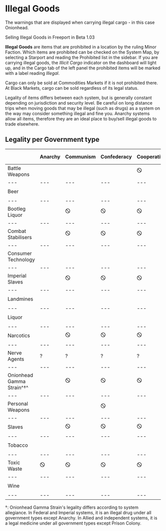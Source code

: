 # Illegal Goods
The warnings that are displayed when carrying illegal cargo - in this case Onionhead.
 		 	 
 	 	 	 		 			 		 		 		 			
Selling Illegal Goods in Freeport in Beta 1.03
 		 	 

**Illegal Goods** are items that are prohibited in a location by the ruling Minor Faction. Which items are prohibited can be checked on the System Map, by selecting a Starport and reading the Prohibited list in the sidebar. If you are carrying illegal goods, the *Illicit Cargo* indicator on the dashboard will light up, and in the Cargo tab of the left panel the prohibited items will be marked with a label reading *Illegal*.

Cargo can only be sold at Commodities Markets if it is not prohibited there. At Black Markets, cargo can be sold regardless of its legal status.

Legality of items differs between each system, but is generally constant depending on jurisdiction and security level. Be careful on long distance trips when moving goods that may be illegal (such as drugs) as a system on the way may consider something illegal and fine you. Anarchy systems allow all items, therefore they are an ideal place to buy/sell illegal goods to trade elsewhere.

## Legality per Government type

|  | Anarchy | Communism | Confederacy | Cooperative | Corporate | Democracy | Dictatorship | Feudal | Patronage | Prison Colony | Theocracy |
| --- | --- | --- | --- | --- | --- | --- | --- | --- | --- | --- | --- |
| Battle Weapons |  |  |  | 🛇 | 🛇 | 🛇 |  | 🛇 | 🛇 | 🛇 | 🛇 |
| --- | --- | --- | --- | --- | --- | --- | --- | --- | --- | --- | --- |
| Beer |  |  |  |  |  |  |  |  |  | 🛇 |  |
| --- | --- | --- | --- | --- | --- | --- | --- | --- | --- | --- | --- |
| Bootleg Liquor |  | 🛇 | 🛇 | 🛇 | 🛇 | 🛇 | 🛇 | 🛇 | 🛇 | 🛇 | 🛇 |
| --- | --- | --- | --- | --- | --- | --- | --- | --- | --- | --- | --- |
| Combat Stabilisers |  | 🛇 | 🛇 | 🛇 | 🛇 | 🛇 |  | 🛇 | 🛇 | 🛇 | 🛇 |
| --- | --- | --- | --- | --- | --- | --- | --- | --- | --- | --- | --- |
| Consumer Technology |  |  |  |  |  |  |  |  |  | 🛇 | 🛇 |
| --- | --- | --- | --- | --- | --- | --- | --- | --- | --- | --- | --- |
| Imperial Slaves |  | 🛇 | 🛇 | 🛇 | 🛇 | 🛇 |  |  |  | 🛇 | 🛇 |
| --- | --- | --- | --- | --- | --- | --- | --- | --- | --- | --- | --- |
| Landmines |  |  |  |  | 🛇 |  |  |  | 🛇 |  |  |
| --- | --- | --- | --- | --- | --- | --- | --- | --- | --- | --- | --- |
| Liquor |  |  |  |  |  |  |  |  |  | 🛇 |  |
| --- | --- | --- | --- | --- | --- | --- | --- | --- | --- | --- | --- |
| Narcotics |  | 🛇 | 🛇 | 🛇 | 🛇 | 🛇 |  | 🛇 | 🛇 | 🛇 | 🛇 |
| --- | --- | --- | --- | --- | --- | --- | --- | --- | --- | --- | --- |
| Nerve Agents | ? | ? | ? | ? | ? | ? | ? | ? | ? | ? | ? |
| --- | --- | --- | --- | --- | --- | --- | --- | --- | --- | --- | --- |
| Onionhead Gamma Strain^†^ |  | 🛇 | 🛇 | 🛇 | 🛇 | 🛇 | 🛇 | 🛇 | 🛇 | 🛇 | 🛇 |
| --- | --- | --- | --- | --- | --- | --- | --- | --- | --- | --- | --- |
| Personal Weapons |  |  | 🛇 |  |  | 🛇 |  |  | 🛇 | 🛇 | 🛇 |
| --- | --- | --- | --- | --- | --- | --- | --- | --- | --- | --- | --- |
| Slaves |  | 🛇 | 🛇 | 🛇 | 🛇 | 🛇 | 🛇 | 🛇 | 🛇 | 🛇 | 🛇 |
| --- | --- | --- | --- | --- | --- | --- | --- | --- | --- | --- | --- |
| Tobacco |  |  |  |  | 🛇 | 🛇 |  |  |  | 🛇 | 🛇 |
| --- | --- | --- | --- | --- | --- | --- | --- | --- | --- | --- | --- |
| Toxic Waste | 🛇 | 🛇 | 🛇 | 🛇 | 🛇 | 🛇 | 🛇 | 🛇 | 🛇 | 🛇 | 🛇 |
| --- | --- | --- | --- | --- | --- | --- | --- | --- | --- | --- | --- |
| Wine |  |  |  |  |  |  |  |  |  | 🛇 |  |
| --- | --- | --- | --- | --- | --- | --- | --- | --- | --- | --- | --- |

†: Onionhead Gamma Strain's legality differs according to system allegiance. In Federal and Imperial systems, it is an illegal drug under all government types except Anarchy. In Allied and independent systems, it is a legal medicine under all government types except Prison Colony.